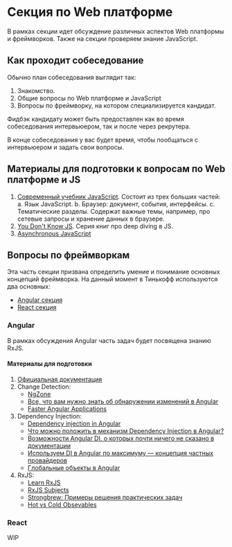 # Секция по Web платформе

В рамках секции идет обсуждение различных аспектов Web платформы и фреймворков. Также на секции проверяем знание JavaScript.

## Как проходит собеседование

Обычно план собеседования выглядит так:

1. Знакомство.
2. Общие вопросы по Web платформе и JavaScript
3. Вопросы по фреймворку, на котором специализируется кандидат.

Фидбэк кандидату может быть предоставлен как во время собеседования интервьюером, так и после через рекрутера.

В конце собеседования у вас будет время, чтобы пообщаться с интервьюером и задать свои вопросы.

## Материалы для подготовки к вопросам по Web платформе и JS

1. [Современный учебник JavaScript](https://learn.javascript.ru/). Состоит из трех больших частей:
   a. Язык JavaScript.
   b. Браузер: документ, события, интерфейсы.
   с. Тематические разделы. Содержат важные темы, например, про сетевые запросы и хранение данных в браузере.
2. [You Don't Know JS](https://github.com/getify/You-Dont-Know-JS). Серия книг про deep diving в JS.
3. [Asynchronous JavaScript](https://developer.mozilla.org/en-US/docs/Learn/JavaScript/Asynchronous)

## Вопросы по фреймворкам

Эта часть секции призвана определить умение и понимание основных концепций фреймворка. На данный момент в Тинькофф используются два основных:

- [Angular секция](#angular)
- [React секция](#react)

### Angular

В рамках обсуждения Angular часть задач будет посвящена знанию RxJS.

#### Материалы для подготовки

1. [Официальная документация](https://angular.io/docs)
2. Change Detection:
   - [NgZone](https://angular.io/guide/zone)
   - [Все, что вам нужно знать об обнаружении изменений в Angular](https://habr.com/ru/post/327004/)
   - [Faster Angular Applications](https://blog.mgechev.com/2017/11/11/faster-angular-applications-onpush-change-detection-immutable-part-1/)
3. Dependency Injection:
   - [Dependency injection in Angular](https://angular.io/guide/dependency-injection)
   - [Что можно положить в механизм Dependency Injection в Angular?](https://habr.com/ru/company/tinkoff/blog/516622/)
   - [Возможности Angular DI, о которых почти ничего не сказано в документации](https://habr.com/ru/company/tinkoff/blog/523160/)
   - [Используем DI в Angular по максимуму — концепция частных провайдеров](https://habr.com/ru/company/tinkoff/blog/507906/)
   - [Глобальные объекты в Angular](https://habr.com/ru/company/tinkoff/blog/548510/)
4. RxJS:
   - [Learn RxJS](https://www.learnrxjs.io/)
   - [RxJS Subjects](https://aalexeev239.github.io/rxjs-subjects/)
   - [Strongbrew: Примеры решения практических задач](https://blog.strongbrew.io/tag/RxJS/)
   - [Hot vs Cold Obsevables](https://benlesh.medium.com/hot-vs-cold-observables-f8094ed53339#.8x9uam5rg)

### React

WIP
